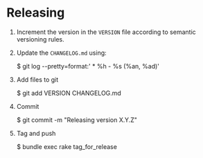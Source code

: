 # Releasing

1. Increment the version in the `VERSION` file according to semantic versioning rules.

2. Update the `CHANGELOG.md` using:

    $ git log --pretty=format:'  * %h - %s (%an, %ad)'

3. Add files to git

    $ git add VERSION CHANGELOG.md

4. Commit

    $ git commit -m "Releasing version X.Y.Z"

5. Tag and push

    $ bundle exec rake tag_for_release
